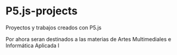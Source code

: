 # P5.js-projects
Proyectos y trabajos creados con P5.js

Por ahora seran destinados a las materias de Artes Multimediales e Informática Aplicada I
